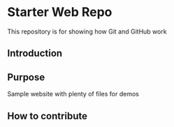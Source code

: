 # Starter Web Repo

This repository is for showing how Git and GitHub work
## Introduction

## Purpose

Sample website with plenty of files for demos
## How to contribute